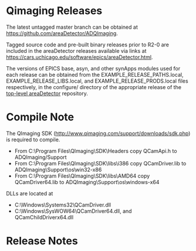 Qimaging Releases
=================

The latest untagged master branch can be obtained at
https://github.com/areaDetector/ADQImaging.

Tagged source code and pre-built binary releases prior to R2-0 are included
in the areaDetector releases available via links at
https://cars.uchicago.edu/software/epics/areaDetector.html.

The versions of EPICS base, asyn, and other synApps modules used for each release can be obtained from 
the EXAMPLE_RELEASE_PATHS.local, EXAMPLE_RELEASE_LIBS.local, and EXAMPLE_RELEASE_PRODS.local
files respectively, in the configure/ directory of the appropriate release of the 
[top-level areaDetector](https://github.com/areaDetector/areaDetector) repository.


Compile Note
=============
The QImaging SDK (http://www.qimaging.com/support/downloads/sdk.php) is required to compile.
* From C:\Program Files\QImaging\SDK\Headers copy QCamApi.h to ADQImaging/Support
* From C:\Program Files\QImaging\SDK\libs\i386 copy QCamDriver.lib to ADQImaging\Support\os\win32-x86
* From C:\Program Files\QImaging\SDK\libs\AMD64 copy QCamDriver64.lib to ADQImaging\Support\os\windows-x64

DLLs are located at
* C:\Windows\Systems32\QCamDriver.dll
* C:\Windows\SysWOW64\QCamDriver64.dll, and QCamChildDriverx64.dll

Release Notes
=============
